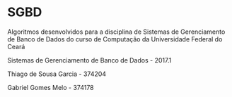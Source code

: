 # SGBD
Algoritmos desenvolvidos para a disciplina de Sistemas de Gerenciamento de Banco de Dados do curso de Computação da Universidade Federal do Ceará

Sistemas de Gerenciamento de Banco de Dados - 2017.1

Thiago de Sousa Garcia - 374204

Gabriel Gomes Melo - 374178
